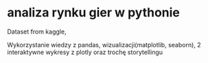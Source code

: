 # analiza rynku gier w pythonie
Dataset from kaggle,

Wykorzystanie wiedzy z pandas, wizualizacji(matplotlib, seaborn), 2 interaktywne wykresy z plotly oraz trochę storytellingu
